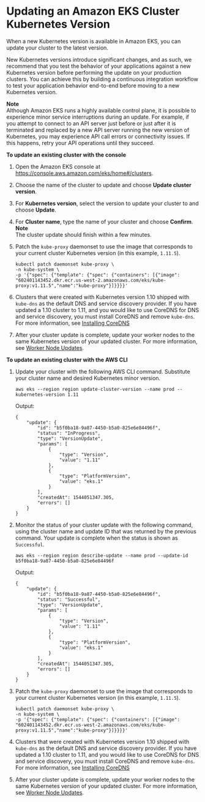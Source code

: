 # Updating an Amazon EKS Cluster Kubernetes Version<a name="update-cluster"></a>

When a new Kubernetes version is available in Amazon EKS, you can update your cluster to the latest version\.

New Kubernetes versions introduce significant changes, and as such, we recommend that you test the behavior of your applications against a new Kubernetes version before performing the update on your production clusters\. You can achieve this by building a continuous integration workflow to test your application behavior end\-to\-end before moving to a new Kubernetes version\.

**Note**  
Although Amazon EKS runs a highly available control plane, it is possible to experience minor service interruptions during an update\. For example, if you attempt to connect to an API server just before or just after it is terminated and replaced by a new API server running the new version of Kubernetes, you may experience API call errors or connectivity issues\. If this happens, retry your API operations until they succeed\.

**To update an existing cluster with the console**

1. Open the Amazon EKS console at [https://console\.aws\.amazon\.com/eks/home\#/clusters](https://console.aws.amazon.com/eks/home#/clusters)\.

1. Choose the name of the cluster to update and choose **Update cluster version**\.

1. For **Kubernetes version**, select the version to update your cluster to and choose **Update**\.

1. For **Cluster name**, type the name of your cluster and choose **Confirm**\.
**Note**  
The cluster update should finish within a few minutes\.

1. Patch the `kube-proxy` daemonset to use the image that corresponds to your current cluster Kubernetes version \(in this example, `1.11.5`\)\.

   ```
   kubectl patch daemonset kube-proxy \
   -n kube-system \
   -p '{"spec": {"template": {"spec": {"containers": [{"image": "602401143452.dkr.ecr.us-west-2.amazonaws.com/eks/kube-proxy:v1.11.5","name":"kube-proxy"}]}}}}'
   ```

1. Clusters that were created with Kubernetes version 1\.10 shipped with `kube-dns` as the default DNS and service discovery provider\. If you have updated a 1\.10 cluster to 1\.11, and you would like to use CoreDNS for DNS and service discovery, you must install CoreDNS and remove `kube-dns`\. For more information, see [Installing CoreDNS](coredns.md)

1. After your cluster update is complete, update your worker nodes to the same Kubernetes version of your updated cluster\. For more information, see [Worker Node Updates](update-workers.md)\.

**To update an existing cluster with the AWS CLI**

1. Update your cluster with the following AWS CLI command\. Substitute your cluster name and desired Kubernetes minor version\.

   ```
   aws eks --region region update-cluster-version --name prod --kubernetes-version 1.11
   ```

   Output:

   ```
   {
       "update": {
           "id": "b5f0ba18-9a87-4450-b5a0-825e6e84496f",
           "status": "InProgress",
           "type": "VersionUpdate",
           "params": [
               {
                   "type": "Version",
                   "value": "1.11"
               },
               {
                   "type": "PlatformVersion",
                   "value": "eks.1"
               }
           ],
           "createdAt": 1544051347.305,
           "errors": []
       }
   }
   ```

1. Monitor the status of your cluster update with the following command, using the cluster name and update ID that was returned by the previous command\. Your update is complete when the status is shown as `Successful`\.

   ```
   aws eks --region region describe-update --name prod --update-id b5f0ba18-9a87-4450-b5a0-825e6e84496f
   ```

   Output:

   ```
   {
       "update": {
           "id": "b5f0ba18-9a87-4450-b5a0-825e6e84496f",
           "status": "Successful",
           "type": "VersionUpdate",
           "params": [
               {
                   "type": "Version",
                   "value": "1.11"
               },
               {
                   "type": "PlatformVersion",
                   "value": "eks.1"
               }
           ],
           "createdAt": 1544051347.305,
           "errors": []
       }
   }
   ```

1. Patch the `kube-proxy` daemonset to use the image that corresponds to your current cluster Kubernetes version \(in this example, `1.11.5`\)\.

   ```
   kubectl patch daemonset kube-proxy \
   -n kube-system \
   -p '{"spec": {"template": {"spec": {"containers": [{"image": "602401143452.dkr.ecr.us-west-2.amazonaws.com/eks/kube-proxy:v1.11.5","name":"kube-proxy"}]}}}}'
   ```

1. Clusters that were created with Kubernetes version 1\.10 shipped with `kube-dns` as the default DNS and service discovery provider\. If you have updated a 1\.10 cluster to 1\.11, and you would like to use CoreDNS for DNS and service discovery, you must install CoreDNS and remove `kube-dns`\. For more information, see [Installing CoreDNS](coredns.md)

1. After your cluster update is complete, update your worker nodes to the same Kubernetes version of your updated cluster\. For more information, see [Worker Node Updates](update-workers.md)\.